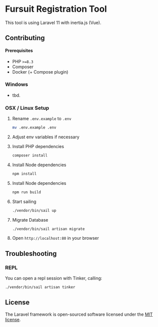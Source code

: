 # Fursuit Registration Tool

This tool is using Laravel 11 with inertia.js (Vue).

## Contributing

#### Prerequisites
- PHP `>=8.3`
- Composer
- Docker (+ Compose plugin)

### Windows

- tbd.

### OSX / Linux Setup
1. Rename `.env.example` to `.env`
    ```sh
    mv .env.example .env
    ```

2. Adjust env variables if necessary

3. Install PHP dependencies
    ```sh
    composer install
    ```
4. Install Node dependencies
    ```sh
    npm install
    ```
4. Install Node dependencies
    ```sh
    npm run build
    ```
5. Start sailing
    ```sh
    ./vendor/bin/sail up
    ```
6. Migrate Database
    ```sh
    ./vendor/bin/sail artisan migrate
    ```
7. Open `http://localhost:80` in your browser

## Troubleshooting

### REPL
You can open a repl session with Tinker, calling:
```sh
./vendor/bin/sail artisan tinker
```

## License

The Laravel framework is open-sourced software licensed under the [MIT license](https://opensource.org/licenses/MIT).
